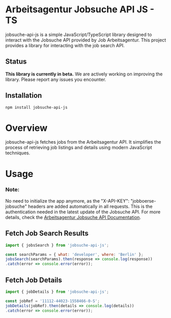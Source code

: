 
# Arbeitsagentur Jobsuche API JS - TS

jobsuche-api-js is a simple JavaScript/TypeScript library designed to interact with the Jobsuche API provided by Job Arbeitsagentur. This project provides a library for interacting with the job search API.

## Status
**This library is currently in beta.**
We are actively working on improving the library. Please report any issues you encounter.


## Installation

```sh
npm install jobsuche-api-js
```

# Overview
jobsuche-api-js fetches jobs from the Arbeitsagentur API. It simplifies the process of retrieving job listings and details using modern JavaScript techniques.

# Usage

### Note:
No need to initialize the app anymore, as the "X-API-KEY": "jobboerse-jobsuche" headers are added automatically in all requests. This is the authentication needed in the latest update of the Jobsuche API. For more details, check the <a href="https://github.com/bundesAPI/jobsuche-api#:~:text=Bei%20folgenden%20GET%2Drequests%20ist%20die%20clientId%20als%20Header%2DParameter%20%27X%2DAPI%2DKey%27%20zu%20%C3%BCbergeben">Arbeitsagentur Jobsuche API Documentation</a>. 

## Fetch Job Search Results

```js
import { jobsSearch } from 'jobsuche-api-js';

const searchParams = { what: 'developer', where: 'Berlin' };
jobsSearch(searchParams).then(response => console.log(response))
.catch(error => console.error(error));
```

## Fetch Job Details
```js
import { jobDetails } from 'jobsuche-api-js';

const jobRef = '11112-44023-1558466-0-S';
jobDetails(jobRef).then(details => console.log(details))
.catch(error => console.error(error));

```
